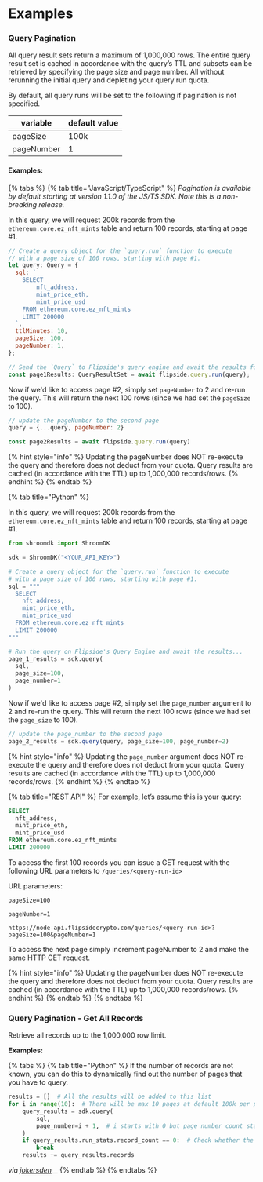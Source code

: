 # Examples

### Query Pagination

All query result sets return a maximum of 1,000,000 rows. The entire query result set is cached in accordance with the query’s TTL and subsets can be retrieved by specifying the page size and page number. All without rerunning the initial query and depleting your query run quota.



By default, all query runs will be set to the following if pagination is not specified.

| variable   | default value |
| ---------- | ------------- |
| pageSize   | 100k          |
| pageNumber | 1             |

#### Examples:

{% tabs %}
{% tab title="JavaScript/TypeScript" %}
_Pagination is available by default starting at version 1.1.0 of the JS/TS SDK. Note this is a non-breaking release._&#x20;



In this query, we will request 200k records from the `ethereum.core.ez_nft_mints` table and return 100 records, starting at page #1.

```javascript
// Create a query object for the `query.run` function to execute
// with a page size of 100 rows, starting with page #1.
let query: Query = {
  sql: `
    SELECT
        nft_address,
        mint_price_eth,
        mint_price_usd
    FROM ethereum.core.ez_nft_mints
    LIMIT 200000
  `,
  ttlMinutes: 10,
  pageSize: 100,
  pageNumber: 1,
};

// Send the `Query` to Flipside's query engine and await the results for Page #1
const page1Results: QueryResultSet = await flipside.query.run(query);
```

Now if we'd like to access page #2, simply set `pageNumber` to 2 and re-run the query. This will return the next 100 rows (since we had set the `pageSize` to 100).&#x20;

```javascript
// update the pageNumber to the second page
query = {...query, pageNumber: 2}

const page2Results = await flipside.query.run(query)
```

{% hint style="info" %}
Updating the pageNumber does NOT re-execute the query and therefore does not deduct from your quota. Query results are cached (in accordance with the TTL) up to 1,000,000 records/rows.&#x20;
{% endhint %}
{% endtab %}

{% tab title="Python" %}


In this query, we will request 200k records from the `ethereum.core.ez_nft_mints` table and return 100 records, starting at page #1.

```python
from shroomdk import ShroomDK

sdk = ShroomDK("<YOUR_API_KEY>")

# Create a query object for the `query.run` function to execute
# with a page size of 100 rows, starting with page #1.
sql = """
  SELECT
    nft_address,
    mint_price_eth,
    mint_price_usd
  FROM ethereum.core.ez_nft_mints
  LIMIT 200000
"""

# Run the query on Flipside's Query Engine and await the results...
page_1_results = sdk.query(
  sql,
  page_size=100,
  page_number=1
)
```

Now if we'd like to access page #2, simply set the `page_number` argument to 2 and re-run the query. This will return the next 100 rows (since we had set the `page_size` to 100).&#x20;

```javascript
// update the page_number to the second page
page_2_results = sdk.query(query, page_size=100, page_number=2)
```

{% hint style="info" %}
Updating the `page_number` argument does NOT re-execute the query and therefore does not deduct from your quota. Query results are cached (in accordance with the TTL) up to 1,000,000 records/rows.&#x20;
{% endhint %}
{% endtab %}

{% tab title="REST API" %}
For example, let’s assume this is your query:

```sql
SELECT
  nft_address,
  mint_price_eth,
  mint_price_usd
FROM ethereum.core.ez_nft_mints
LIMIT 200000
```

To access the first 100 records you can issue a GET request with the following URL parameters to `/queries/<query-run-id>`

URL parameters:

`pageSize=100`

`pageNumber=1`

```
https://node-api.flipsidecrypto.com/queries/<query-run-id>?pageSize=100&pageNumber=1
```

To access the next page simply increment pageNumber to 2 and make the same HTTP GET request.

{% hint style="info" %}
Updating the pageNumber does NOT re-execute the query and therefore does not deduct from your quota. Query results are cached (in accordance with the TTL) up to 1,000,000 records/rows.&#x20;
{% endhint %}
{% endtab %}
{% endtabs %}

### Query Pagination - Get All Records

Retrieve all records up to the 1,000,000 row limit.

**Examples:**

{% tabs %}
{% tab title="Python" %}
If the number of records are not known, you can do this to dynamically find out the number of pages that you have to query.



```python
results = []  # All the results will be added to this list
for i in range(10):  # There will be max 10 pages at default 100k per page & 1M record limit
    query_results = sdk.query(
        sql,
        page_number=i + 1,  # i starts with 0 but page number count starts with 1.
    )
    if query_results.run_stats.record_count == 0:  # Check whether the resulting page is empty.
        break
    results += query_results.records


```

_via_ [_jokersden_](https://github.com/jokersden)__
{% endtab %}
{% endtabs %}
